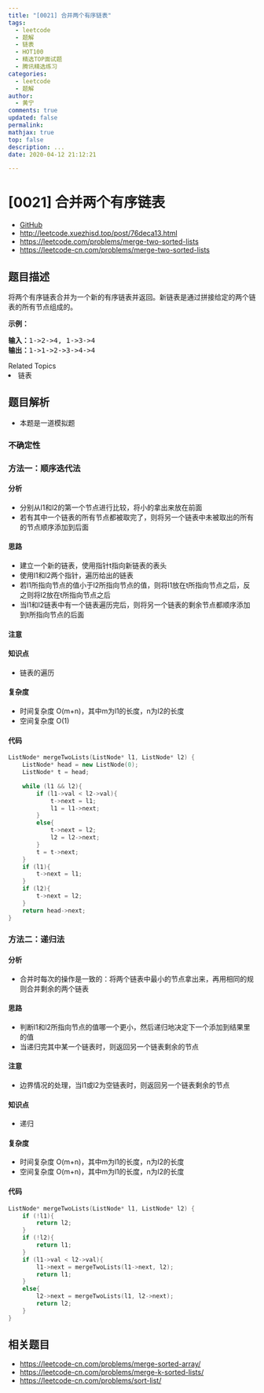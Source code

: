 ```yaml
---
title: "[0021] 合并两个有序链表"
tags:
  - leetcode
  - 题解
  - 链表
  - HOT100
  - 精选TOP面试题
  - 腾讯精选练习
categories:
  - leetcode
  - 题解
author:
  - 黄宁
comments: true
updated: false
permalink:
mathjax: true
top: false
description: ...
date: 2020-04-12 21:12:21

---
```



# [0021] 合并两个有序链表

* [GitHub](https://github.com/algoboy101/LeetCodeCrowdsource/tree/master/_posts/QA/%5B0021%5D%20%E5%90%88%E5%B9%B6%E4%B8%A4%E4%B8%AA%E6%9C%89%E5%BA%8F%E9%93%BE%E8%A1%A8.md)
* http://leetcode.xuezhisd.top/post/76deca13.html
* https://leetcode.com/problems/merge-two-sorted-lists
* https://leetcode-cn.com/problems/merge-two-sorted-lists


## 题目描述

<p>将两个有序链表合并为一个新的有序链表并返回。新链表是通过拼接给定的两个链表的所有节点组成的。&nbsp;</p>
<p><strong>示例：</strong></p>
<pre><strong>输入：</strong>1-&gt;2-&gt;4, 1-&gt;3-&gt;4
<strong>输出：</strong>1-&gt;1-&gt;2-&gt;3-&gt;4-&gt;4
</pre>
<div><div>Related Topics</div><div><li>链表</li></div></div>

## 题目解析

* 本题是一道模拟题

### 不确定性


### 方法一：顺序迭代法

#### 分析

- 分别从l1和l2的第一个节点进行比较，将小的拿出来放在前面
- 若有其中一个链表的所有节点都被取完了，则将另一个链表中未被取出的所有的节点顺序添加到后面

#### 思路

- 建立一个新的链表，使用指针t指向新链表的表头
- 使用l1和l2两个指针，遍历给出的链表
- 若l1所指向节点的值小于l2所指向节点的值，则将l1放在t所指向节点之后，反之则将l2放在t所指向节点之后
- 当l1和l2链表中有一个链表遍历完后，则将另一个链表的剩余节点都顺序添加到t所指向节点的后面

#### 注意

#### 知识点

- 链表的遍历

#### 复杂度

- 时间复杂度 O(m+n)，其中m为l1的长度，n为l2的长度
- 空间复杂度 O(1)

#### 代码

```cpp
ListNode* mergeTwoLists(ListNode* l1, ListNode* l2) {
	ListNode* head = new ListNode(0);
	ListNode* t = head;

	while (l1 && l2){
		if (l1->val < l2->val){
			t->next = l1;
			l1 = l1->next;
		}
		else{
			t->next = l2;
			l2 = l2->next;
		}
		t = t->next;
	}
	if (l1){
		t->next = l1;
	}
	if (l2){
		t->next = l2;
	}
	return head->next;
}
```


### 方法二：递归法

#### 分析

- 合并时每次的操作是一致的：将两个链表中最小的节点拿出来，再用相同的规则合并剩余的两个链表

#### 思路

- 判断l1和l2所指向节点的值哪一个更小，然后递归地决定下一个添加到结果里的值
- 当递归完其中某一个链表时，则返回另一个链表剩余的节点

#### 注意

- 边界情况的处理，当l1或l2为空链表时，则返回另一个链表剩余的节点

#### 知识点

- 递归

#### 复杂度

- 时间复杂度 O(m+n)，其中m为l1的长度，n为l2的长度
- 空间复杂度 O(m+n)，其中m为l1的长度，n为l2的长度

#### 代码

```cpp
ListNode* mergeTwoLists(ListNode* l1, ListNode* l2) {
	if (!l1){
		return l2;
	}
	if (!l2){
		return l1;
	}
	if (l1->val < l2->val){
		l1->next = mergeTwoLists(l1->next, l2);
		return l1;
	}
	else{
		l2->next = mergeTwoLists(l1, l2->next);
		return l2;
	}
}
```


## 相关题目

* https://leetcode-cn.com/problems/merge-sorted-array/
* https://leetcode-cn.com/problems/merge-k-sorted-lists/
* https://leetcode-cn.com/problems/sort-list/
